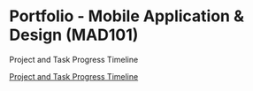 # Portfolio - Mobile Application &amp; Design (MAD101)
Project and Task Progress Timeline  

[Project and Task Progress Timeline](https://github.com/John262004/Libarbas_Portfolio_MAD101/raw/main/Project%20and%20Task%20Progress%20Timeline.pdf)
